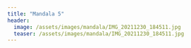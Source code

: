 ```yaml
---
title: "Mandala 5"
header:
  image: /assets/images/mandala/IMG_20211230_184511.jpg
  teaser: /assets/images/mandala/IMG_20211230_184511.jpg
---
```

